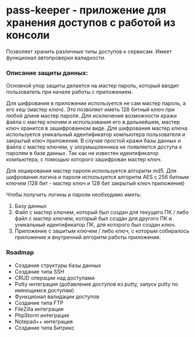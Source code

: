 # pass-keeper - приложение для хранения доступов с работой из консоли

Позволяет хранить различные типы доступов к сервисам. Имеет функционал автопроверки валидности.

### Описание защиты данных:

Основной упор защиты делается на мастер пароль, который вводит пользователь при начале работы с приложением.

Для шифрования в приложении используется не сам мастер пароль, а его хеш (мастер ключ). Это позволяет иметь 128 битный ключ при любой длине мастер пароля.
Для исключения возможности кражи файла с мастер ключем и использования его в дальнейшем, мастер ключ хранится в зашифрованном виде. Для шифрования мастер ключа используется уникальный идентификатор компьютера пользователя и закрытый ключ приложения. В случае простой кражи базы данных и файла с мастер ключем, у злоумышленника не появляется доступа к паролям в базе данных. Так как не известен идентификатор компьютера, с помощью которого зашифрован мастер ключ.

Для хеширования мастер пароля используется алгоритм md5. Для шифрования логина и пароля используется алгоритм AES с 256 битным ключем (128 бит - мастер ключ и 128 бит закрытый ключ приложения)

Чтобы получить логины и пароли необходимо иметь:
1. Базу данных
2. Файл с мастер ключем, который был создан для текущего ПК / либо файл с мастер ключем, который был создан для другого ПК и уникальный идентификатор ПК, для которого был создан ключ.
3. Приложение с зашитым ключем / либо ключ, с которым собиралось приложение и внутренний алгоритм работы приложения.

### Roadmap
- Создание структуры базы данных
- Создание типа SSH
- CRUD операции над доступами
- Putty интеграция (добавление доступов из putty, запуск putty по имеющимся доступам)
- Функционал валидации доступов
- Создание типа FTP
- FileZilla интеграция
- PhpStorm интеграция
- Notepad++ интеграция
- Создание типа Битрикс